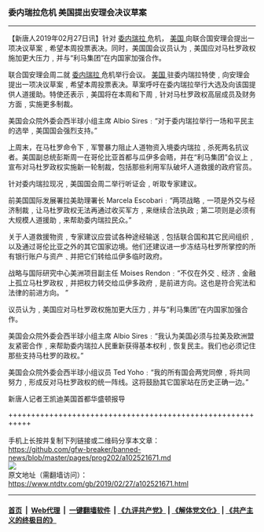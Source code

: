 ### 委内瑞拉危机 美国提出安理会决议草案
------------------------

<div class="post_content">
 <p>
  【新唐人2019年02月27日讯】针对
  <a href="https://www.ntdtv.com/gb/委内瑞拉.htm">
   委内瑞拉
  </a>
  危机，
  <a href="https://www.ntdtv.com/gb/美国.htm">
   美国
  </a>
  向联合国安理会提出一项决议草案﹐希望本周投票表决。同时，美国国会议员认为﹐美国应对马杜罗政权施加更大压力﹐并与“利马集团”在内国家加强合作。
 </p>
 <p>
  联合国安理会周二就
  <a href="https://www.ntdtv.com/gb/委内瑞拉.htm">
   委内瑞拉
  </a>
  危机举行会议。
  <a href="https://www.ntdtv.com/gb/美国.htm">
   美国
  </a>
  驻委内瑞拉特使﹐向安理会提出一项决议草案﹐希望本周投票表决。草案呼吁在委内瑞拉举行大选及向该国提供人道援助。特使还表示﹐美国将在本周和下周﹐针对马杜罗政权高层成员及财务方面﹐实施更多制裁。
 </p>
 <p>
  美国会众院外委会西半球小组主席 Albio Sires﹕“对于委内瑞拉举行一场和平民主的选举﹐美国国会强烈支持。”
 </p>
 <p>
  上周末，在马杜罗命令下﹐军警暴力阻止人道物资入境委内瑞拉﹐杀死两名抗议者。美国副总统彭斯周一在哥伦比亚首都与瓜伊多会晤，并在“利马集团”会议上﹐宣布对马杜罗政权实施新一轮制裁，包括那些利用军队破坏人道救援的政府官员。
 </p>
 <p>
  针对委内瑞拉现况﹐美国国会周二举行听证会﹐听取专家建议。
 </p>
 <p>
  前美国国际发展署拉美助理署长 Marcela Escobari﹕“两项战略﹐一项是外交与经济制裁﹐让马杜罗政权无法再通过收买军方﹐来继续合法执政﹔第二项则是必须有大规模人道援助﹐来帮助委内瑞拉民众。”
 </p>
 <p>
  关于人道救援物资﹐专家建议应尝试各种途经输送﹐包括联合国和其它民间组织﹐以及通过哥伦比亚之外的其它国家边境。他们还建议进一步冻结马杜罗所掌控的所有银行账户与资产﹑并把它们转给瓜伊多临时政府。
 </p>
 <p>
  战略与国际研究中心美洲项目副主任 Moises Rendon﹕“不仅在外交﹑经济﹑金融上孤立马杜罗政权﹐并把权力转交给瓜伊多政府﹐是前进方向。这也是符合宪法和法律的前进方向。 ”
 </p>
 <p>
  议员认为﹐美国应对马杜罗政权施加更大压力﹐并与“利马集团”在内国家加强合作。
 </p>
 <p>
  美国会众院外委会西半球小组主席 Albio Sires﹕“我认为美国必须与拉美及欧洲盟友紧密合作﹐来帮助委内瑞拉人民重新获得基本权利﹐恢复民主。我们也必须记住那些支持马杜罗的政权。”
 </p>
 <p>
  美国会众院外委会西半球小组议员 Ted Yoho﹕“我的所有国会两党同僚﹐将共同努力﹐形成反对马杜罗政权的统一阵线。这将鼓励其它国家站在历史正确一边。”
 </p>
 <p>
  新唐人记者王凯迪美国首都华盛顿报导
 </p>
 <div class="single_ad">
 </div>
</div>

+++++++++++++++++++++++++++++++++++++++++++++++++++++++++++<br/><br/>
手机上长按并复制下列链接或二维码分享本文章：<br/>
https://github.com/gfw-breaker/banned-news/blob/master/pages/prog202/a102521671.md <br/>
<a href='https://github.com/gfw-breaker/banned-news/blob/master/pages/prog202/a102521671.md'><img src='https://github.com/gfw-breaker/banned-news/blob/master/pages/prog202/a102521671.md.png'/></a> <br/>
原文地址（需翻墙访问）：https://www.ntdtv.com/gb/2019/02/27/a102521671.html


------------------------
#### [首页](https://github.com/gfw-breaker/banned-news/blob/master/README.md) &nbsp;|&nbsp; [Web代理](https://github.com/labour-camp/helloworld) &nbsp;|&nbsp; [一键翻墙软件](https://github.com/gfw-breaker/nogfw/blob/master/README.md) &nbsp;| [《九评共产党》](https://github.com/gfw-breaker/9ping.md/blob/master/README.md#九评之一评共产党是什么) | [《解体党文化》](https://github.com/gfw-breaker/jtdwh.md/blob/master/README.md) | [《共产主义的终极目的》](https://github.com/gfw-breaker/gczydzjmd.md/blob/master/README.md)

